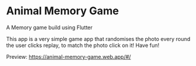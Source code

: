 # Animal Memory Game
A Memory game build using Flutter

This app is a very simple game app that randomises the photo every round the user clicks replay, to match the photo click on it! Have fun!

Preview: https://animal-memory-game.web.app/#/
